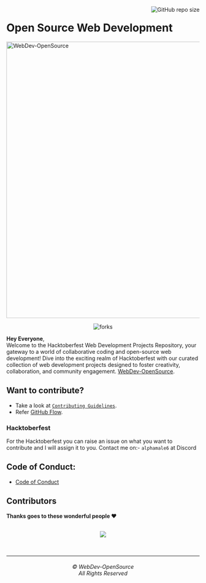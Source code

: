 <img align="right" src="https://img.shields.io/github/repo-size/rudra016/WebDev-OpenSource?style=for-the-badge&logo=appveyor" alt="GitHub repo size"/>

# Open Source Web Development
<img src="https://socialify.git.ci/rudra016/WebDev-OpenSource/image?description=1&descriptionEditable=A%20Open%20Source%20Repo%20for%20all%20Web%20development%20fans%20%3A)&font=KoHo&forks=1&issues=1&language=1&name=1&owner=1&pattern=Floating%20Cogs&pulls=1&stargazers=1&theme=Light" alt="WebDev-OpenSource" width="1280" height="720" />
<p align="center">
<img src="https://forthebadge.com/images/badges/built-with-love.svg" alt=" forks"/>
</p>

**Hey  Everyone**,<br> 
Welcome to the Hacktoberfest Web Development Projects Repository, your gateway to a world of collaborative coding and open-source web development!
Dive into the exciting realm of Hacktoberfest with our curated collection of web development projects designed to foster creativity, collaboration, and community engagement.
[WebDev-OpenSource](https://github.com/rudra016/WebDev-OpenSource).

## Want to contribute?
- Take a look at [`Contributing Guidelines`](CONTRIBUTING.md).
- Refer [GitHub Flow](https://guides.github.com/introduction/flow).

### Hacktoberfest
For the Hacktoberfest you can raise an issue on what you want to contribute and I will assign it to you. 
Contact me on:- `alphamale6` at Discord

## Code of Conduct:
- [Code of Conduct](CODE_OF_CONDUCT.md)

## Contributors

**Thanks goes to these wonderful people ❤️**


<br/>
<div align="center">
<a href="https://github.com/rudra016/WebDev-OpenSource/graphs/contributors">
  <img src="https://contrib.rocks/image?repo=rudra016/WebDev-OpenSource" />
</a>

</div>

<br>
<br>
<hr>
<h6 align="center">© WebDev-OpenSource
<br>
All Rights Reserved</h6>

